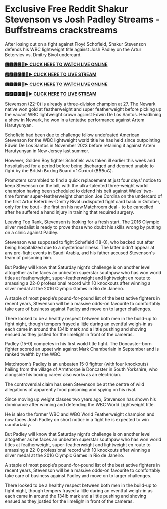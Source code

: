 # Exclusive Free Reddit Shakur Stevenson vs Josh Padley Streams - Buffstreams crackstreams
After losing out on a fight against Floyd Schofield, Shakur Stevenson defends his WBC lightweight title against Josh Padley on the Artur Beterviev vs. Dmitry Bivol undercard.

**[🅻🅸🆅🅴🔴▶️ CLICK HERE TO WATCH LIVE ONLINE](https://tinyurl.com/ycx7kkyd)**

**[🆆🅰🆃🅲🅷🔴▶️ CLICK HERE TO LIVE STREAM](https://tinyurl.com/ycx7kkyd)**

**[🅻🅸🆅🅴🔴▶️ CLICK HERE TO WATCH LIVE ONLINE](https://tinyurl.com/ycx7kkyd)**

**[🆆🅰🆃🅲🅷🔴▶️ CLICK HERE TO LIVE STREAM](https://tinyurl.com/ycx7kkyd)**

Stevenson (22-0) is already a three-division champion at 27. The Newark native won gold at featherweight and super featherweight before picking up the vacant WBC lightweight crown against Edwin De Los Santos. Headlining a show in Newark, he won in a tentative performance against Artem Harutyunyan.

Schofield had been due to challenge fellow undefeated American Stevenson for the WBC lightweight world title he has held since outpointing Edwin De Los Santos in November 2023 before retaining it against Artem Harutyunyan in New Jersey last summer.

However, Golden Boy fighter Schofield was taken ill earlier this week and hospitalised for a period before being discharged and deemed unable to fight by the British Boxing Board of Control (BBBoC).

Promoters scrambled to find a quick replacement at just four days’ notice to keep Stevenson on the bill, with the ultra-talented three-weight world champion having been scheduled to defend his belt against Wales’ two-time former super-featherweight champion Joe Cordina on the undercard of the first Artur Beterbiev-Dmitry Bivol undisputed fight card back in October, only for the bout - the first on his new Matchroom deal - to be cancelled after he suffered a hand injury in training that required surgery.

Leaving Top Rank, Stevenson is looking for a fresh start. The 2016 Olympic silver medalist is ready to prove those who doubt his skills wrong by putting on a clinic against Padley.

Stevenson was supposed to fight Schofield (18-0), who backed out after being hospitalized due to a mysterious illness. The latter didn't appear at any pre-fight events in Saudi Arabia, and his father accused Stevenson's team of poisoning him.

But Padley will know that Saturday night’s challenge is on another level altogether as he faces an unbeaten superstar southpaw who has won world titles at featherweight, super-featherweight and lightweight en route to amassing a 22-0 professional record with 10 knockouts after winning a silver medal at the 2016 Olympic Games in Rio de Janeiro.

A staple of most people’s pound-for-pound list of the best active fighters in recent years, Stevenson will be a massive odds-on favourite to comfortably take care of business against Padley and move on to larger challenges.

There looked to be a healthy respect between both men in the build-up to fight night, though tempers frayed a little during an eventful weigh-in as each came in around the 134lb mark and a little pushing and shoving ensued as they jostled for the limelight in front of the cameras.

Padley (15-0) competes in his first world title fight. The Doncaster-born fighter scored an upset win against Mark Chamberlain in September and is ranked twelfth by the WBC.

Matchroom’s Padley is an unbeaten 15-0 fighter (with four knockouts) hailing from the village of Armthorpe in Doncaster in South Yorkshire, who alongside his boxing career also works as an electrician.

The controversial claim has seen Stevenson be at the centre of wild allegations of apparently food poisoning and spying on his rival.

Since moving up weight classes two years ago, Stevenson has shown his dominance after winning and defending the WBC World Lightweight title.

He is also the former WBC and WBO World Featherweight champion and now faces Josh Padley on short notice in a fight he is expected to win comfortably.

But Padley will know that Saturday night’s challenge is on another level altogether as he faces an unbeaten superstar southpaw who has won world titles at featherweight, super-featherweight and lightweight en route to amassing a 22-0 professional record with 10 knockouts after winning a silver medal at the 2016 Olympic Games in Rio de Janeiro.

A staple of most people’s pound-for-pound list of the best active fighters in recent years, Stevenson will be a massive odds-on favourite to comfortably take care of business against Padley and move on to larger challenges.

There looked to be a healthy respect between both men in the build-up to fight night, though tempers frayed a little during an eventful weigh-in as each came in around the 134lb mark and a little pushing and shoving ensued as they jostled for the limelight in front of the cameras.
